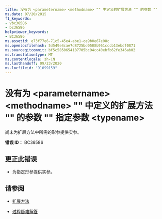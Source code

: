 ```yaml
---
title: 没有为 <parametername> <methodname> "" 中定义的扩展方法 "" 的参数 "" 指定参数 <typename>
ms.date: 07/20/2015
f1_keywords:
- vbc36586
- bc36586
helpviewer_keywords:
- BC36586
ms.assetid: e73f77e6-71c5-45e4-abe1-ce9b0e67e08c
ms.openlocfilehash: 5d549e4cae7d8725bd0508b961cccb13ebdf0871
ms.sourcegitcommit: bf5c5850654187705bc94cc40ebfb62fe346ab02
ms.translationtype: MT
ms.contentlocale: zh-CN
ms.lasthandoff: 09/23/2020
ms.locfileid: "91099159"
---
```

# <a name="argument-not-specified-for-parameter-parametername-of-extension-method-methodname-defined-in-typename"></a>没有为 \<parametername> \<methodname> "" 中定义的扩展方法 "" 的参数 "" 指定参数 \<typename>

尚未为扩展方法中所需的形参提供实参。  
  
 **错误 ID：** BC36586  
  
## <a name="to-correct-this-error"></a>更正此错误  
  
- 为指定形参提供实参。  
  
## <a name="see-also"></a>请参阅

- [扩展方法](../programming-guide/language-features/procedures/extension-methods.md)

- [过程疑难解答](../programming-guide/language-features/procedures/troubleshooting-procedures.md)
